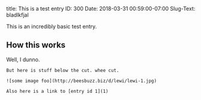 title: This is a test entry
ID: 300
Date: 2018-03-31 00:59:00-07:00
Slug-Text: bladlkfjal

This is an incredibly basic test entry.

## How this works

Well, I dunno.

~~~~~
But here is stuff below the cut. whee cut.

![some image foo](http://beesbuzz.biz/d/lewi/lewi-1.jpg)

Also here is a link to [entry id 1](1)
